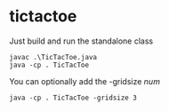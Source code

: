 # tictactoe

Just build and run the standalone class

```
javac .\TicTacToe.java
java -cp . TicTacToe
```

You can optionally add the -gridsize _num_

```
java -cp . TicTacToe -gridsize 3
```
